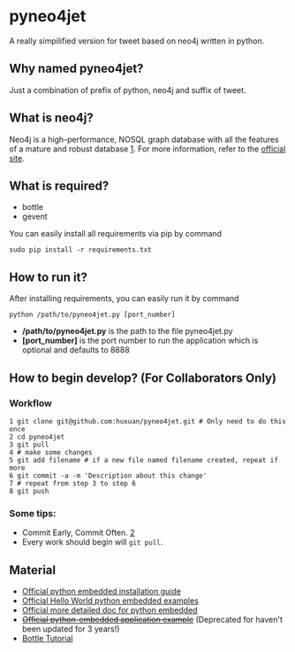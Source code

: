# pyneo4jet

A really simpilified version for tweet based on neo4j written in python.

## Why named pyneo4jet?

Just a combination of prefix of python, neo4j and suffix of tweet.

## What is neo4j?

Neo4j is a high-performance, NOSQL graph database with all the features of
a mature and robust database [1]. For more information, refer to the
[official site](http://neo4j.org/).

## What is required?

- bottle
- gevent

You can easily install all requirements via pip by command

```shell
sudo pip install -r requirements.txt
```

## How to run it?

After installing requirements, you can easily run it by command

```shell
python /path/to/pyneo4jet.py [port_number]
```

- **/path/to/pyneo4jet.py** is the path to the file pyneo4jet.py
- **[port_number]** is the port number to run the application which is optional
  and defaults to 8888

## How to begin develop? (For Collaborators Only)

### Workflow

```shell
1 git clone git@github.com:huxuan/pyneo4jet.git # Only need to do this once
2 cd pyneo4jet
3 git pull
4 # make some changes
5 git add filename # if a new file named filename created, repeat if more
6 git commit -a -m 'Description about this change'
7 # repeat from step 3 to step 6
8 git push
```

### Some tips:

- Commit Early, Commit Often. [2]
- Every work should begin will `git pull`.

## Material

- [Official python embedded installation guide](http://docs.neo4j.org/chunked/stable/python-embedded-installation.html)
- [Official Hello World python embedded examples](http://docs.neo4j.org/chunked/stable/tutorials-python-embedded.html)
- [Official more detailed doc for python embedded](http://docs.neo4j.org/chunked/stable/python-embedded.html)
- <del>[Official python-embedded application example](https://github.com/neo4j-examples/python-shop-categories)</del>
  (Deprecated for haven't been updated for 3 years!)
- [Bottle Tutorial](http://bottlepy.org/docs/stable/)

[1]: http://neo4j.org/
[2]: http://sethrobertson.github.com/GitBestPractices/#commit
